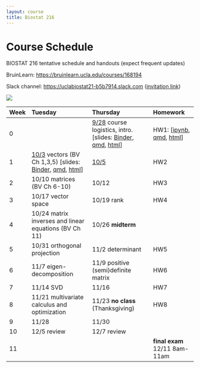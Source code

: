 ```yaml
---
layout: course
title: Biostat 216
---
```


# Course Schedule

BIOSTAT 216 tentative schedule and handouts (expect frequent updates)

BruinLearn: <https://bruinlearn.ucla.edu/courses/168194>

Slack channel: <https://uclabiostat21-b5b7914.slack.com> ([invitation link](https://join.slack.com/t/uclabiostat21-b5b7914/shared_invite/zt-23iha06v8-6q70awLd3bxUxqr6ggtJlg))

[![](https://mybinder.org/badge_logo.svg)](https://mybinder.org/v2/gh/ucla-biostat-216/2023fall.git/main)

| Week | Tuesday                                                                                                                                                                                                                                                                                                                                                                                                                                              | Thursday                                                                                                                                                                                                                                                                                                                                                                                                                                     | Homework                                                                                                                                                                                                                                                       |
|:-------------|:----------------------|:---------------------|:-------------|
| 0    |                                                                                                                                                                                                                                                                                                                                                                                                                                                      | [9/28](https://ucla-biostat-216.github.io/2023fall/biostat216fall2023/2023/09/28/week0.html) course logistics, intro. [slides: [Binder](https://mybinder.org/v2/gh/ucla-biostat-216/2023fall.git/main?filepath=slides%2F01-intro%2F01-intro.ipynb), [qmd](https://raw.githubusercontent.com/ucla-biostat-216/2023fall/main/slides/01-intro/01-intro.qmd), [html](https://ucla-biostat-216.github.io/2023fall/slides/01-intro/01-intro.html)] | HW1: [[ipynb](https://raw.githubusercontent.com/ucla-biostat-216/2023fall/main/hw/hw1/hw1.ipynb), [qmd](https://raw.githubusercontent.com/ucla-biostat-216/2023fall/main/hw/hw1/hw1.qmd), [html](https://ucla-biostat-216.github.io/2023fall/hw/hw1/hw1.html)] |
| 1    | [10/3](https://ucla-biostat-216.github.io/2023fall/biostat216fall2023/2023/10/03/week1-day1.html) vectors (BV Ch 1,3,5) [slides: [Binder](https://mybinder.org/v2/gh/ucla-biostat-216/2023fall.git/main?filepath=slides%2F02-vector%2F02-vector.ipynb), [qmd](https://raw.githubusercontent.com/ucla-biostat-216/2023fall/main/slides/02-vector/02-vector.qmd), [html](https://ucla-biostat-216.github.io/2023fall/slides/02-vector/02-vector.html)] | [10/5](https://ucla-biostat-216.github.io/2023fall/biostat216fall2023/2023/10/05/week1-day2.html)                                                                                                                                                                                                                                                                                                                                            | HW2                                                                                                                                                                                                                                                            |
| 2    | 10/10 matrices (BV Ch 6-10)                                                                                                                                                                                                                                                                                                                                                                                                                          | 10/12                                                                                                                                                                                                                                                                                                                                                                                                                                        | HW3                                                                                                                                                                                                                                                            |
| 3    | 10/17 vector space                                                                                                                                                                                                                                                                                                                                                                                                                                   | 10/19 rank                                                                                                                                                                                                                                                                                                                                                                                                                                   | HW4                                                                                                                                                                                                                                                            |
| 4    | 10/24 matrix inverses and linear equations (BV Ch 11)                                                                                                                                                                                                                                                                                                                                                                                                | 10/26 **midterm**                                                                                                                                                                                                                                                                                                                                                                                                                            |                                                                                                                                                                                                                                                                |
| 5    | 10/31 orthogonal projection                                                                                                                                                                                                                                                                                                                                                                                                                          | 11/2 determinant                                                                                                                                                                                                                                                                                                                                                                                                                             | HW5                                                                                                                                                                                                                                                            |
| 6    | 11/7 eigen-decomposition                                                                                                                                                                                                                                                                                                                                                                                                                             | 11/9 positive (semi)definite matrix                                                                                                                                                                                                                                                                                                                                                                                                          | HW6                                                                                                                                                                                                                                                            |
| 7    | 11/14 SVD                                                                                                                                                                                                                                                                                                                                                                                                                                            | 11/16                                                                                                                                                                                                                                                                                                                                                                                                                                        | HW7                                                                                                                                                                                                                                                            |
| 8    | 11/21 multivariate calculus and optimization                                                                                                                                                                                                                                                                                                                                                                                                         | 11/23 **no class** (Thanksgiving)                                                                                                                                                                                                                                                                                                                                                                                                            | HW8                                                                                                                                                                                                                                                            |
| 9    | 11/28                                                                                                                                                                                                                                                                                                                                                                                                                                                | 11/30                                                                                                                                                                                                                                                                                                                                                                                                                                        |                                                                                                                                                                                                                                                                |
| 10   | 12/5 review                                                                                                                                                                                                                                                                                                                                                                                                                                          | 12/7 review                                                                                                                                                                                                                                                                                                                                                                                                                                  |                                                                                                                                                                                                                                                                |
| 11   |                                                                                                                                                                                                                                                                                                                                                                                                                                                      |                                                                                                                                                                                                                                                                                                                                                                                                                                              | **final exam** 12/11 8am-11am                                                                                                                                                                                                                                  |
